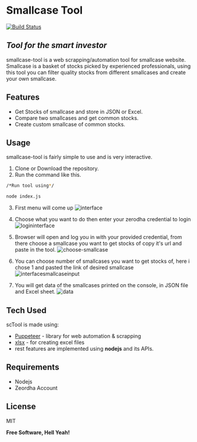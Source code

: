 # Smallcase Tool

[![Build Status](https://travis-ci.org/joemccann/dillinger.svg?branch=master)](https://travis-ci.org/joemccann/dillinger)

## _Tool for the smart investor_

smallcase-tool is a web scrapping/automation tool for smallcase website.
Smallcase is a basket of stocks picked by experienced professionals, using this tool you can filter quality stocks from different smallcases and create your own smallcase.

## Features

-   Get Stocks of smallcase and store in JSON or Excel.
-   Compare two smallcases and get common stocks.
-   Create custom smallcase of common stocks.


## Usage

smallcase-tool is fairly simple to use and is very interactive.

1. Clone or Download the repository.
2. Run the command like this.

```sh
/*Run tool using*/

node index.js
```

3. First menu will come up
![interface](https://user-images.githubusercontent.com/40262320/117167039-8a566a80-ade4-11eb-9174-917e46924502.png)

4. Choose what you want to do then enter your zerodha credential to login
![logininterface](https://user-images.githubusercontent.com/40262320/117167392-d73a4100-ade4-11eb-9304-a97873cdce3c.png)

5. Browser will open and log you in with your provided credential, from there choose a smallcase you want to get stocks of copy it's url and paste in the tool.
![choose-smallcase](https://user-images.githubusercontent.com/40262320/117170371-9859ba80-ade7-11eb-9168-bcb366705122.png)
6. You can choose number of smallcases you want to get stocks of, here i chose 1 and pasted the link of desired smallcase
![interfacesmallcaseinput](https://user-images.githubusercontent.com/40262320/117171608-a3f9b100-ade8-11eb-861f-826d8942078f.jpg)

7. You will get data of the smallcases printed on the console, in JSON file and Excel sheet.
![data](https://user-images.githubusercontent.com/40262320/117170490-b4f5f280-ade7-11eb-9345-4a54e444461d.png)


## Tech Used

scTool is made using:

-   [Puppeteer](https://www.npmjs.com/package/puppeteer) - library for web automation & scrapping
-   [xlsx](https://www.npmjs.com/package/xlsx) - for creating excel files
-   rest features are implemented using **nodejs** and its APIs.

## Requirements

-   Nodejs
-   Zeordha Account


## License

MIT

**Free Software, Hell Yeah!**
